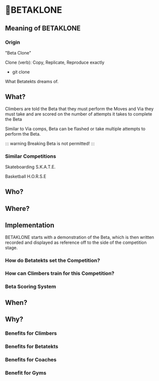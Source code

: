 # 🔶<moto>BETAKLONE</moto>

## Meaning of BETAKLONE

### Origin

"Beta Clone"

Clone (verb): Copy, Replicate, Reproduce exactly

- git clone

What Betatekts dreams of.

## What?

Climbers are told the Beta that they must perform the Moves and <via>Via</via> they must take and are scored on the number of attempts it takes to complete the Beta

Similar to <via>Via</via> comps, Beta can be flashed or take multiple attempts to perform the Beta.

::: warning
Breaking Beta is not permitted!
:::

### Similar Competitions

Skateboarding S.K.A.T.E.

Basketball H.O.R.S.E

## Who?

## Where?

## Implementation

BETAKLONE starts with a demonstration of the Beta, which is then written recorded and displayed as reference off to the side of the competition stage.

### How do Betatekts set the Competition?

### How can Climbers train for this Competition?

### Beta Scoring System

## When?

## Why?

### Benefits for Climbers

### Benefits for Betatekts

### Benefits for Coaches

### Benefit for Gyms
